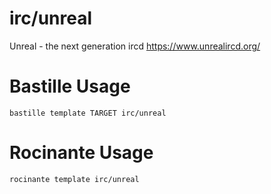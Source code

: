 # irc/unreal
Unreal - the next generation ircd
https://www.unrealircd.org/

# Bastille Usage
```shell
bastille template TARGET irc/unreal
```

# Rocinante Usage
```shell
rocinante template irc/unreal
```
